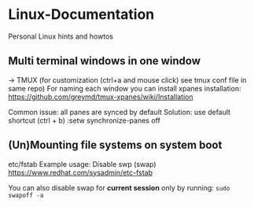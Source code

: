 # Linux-Documentation
Personal Linux hints and howtos

## Multi terminal windows in one window
-> TMUX (for customization (ctrl+a and mouse click) see tmux conf file in same repo)
For naming each window you can install xpanes
installation: https://github.com/greymd/tmux-xpanes/wiki/Installation

Common issue: all panes are synced by default
Solution: use default shortcut (ctrl + b) :setw synchronize-panes off 

## (Un)Mounting file systems on system boot
etc/fstab
Example usage: Disable swp (swap)
https://www.redhat.com/sysadmin/etc-fstab

You can also disable swap for **current session** only by running: ```sudo swapoff -a```
